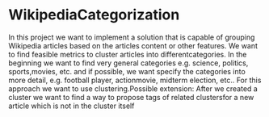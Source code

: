 # WikipediaCategorization
In this project we want to implement a solution that is capable of grouping Wikipedia articles based on the articles content or other features.  We want to find feasible metrics to cluster articles into differentcategories.  In the beginning we want to find very general categories e.g.  science,  politics,  sports,movies, etc. and if possible, we want specify the categories into more detail, e.g. football player, actionmovie, midterm election, etc.. For this approach we want to use clustering.Possible extension: After we created a cluster we want to find a way to propose tags of related clustersfor a new article which is not in the cluster itself
